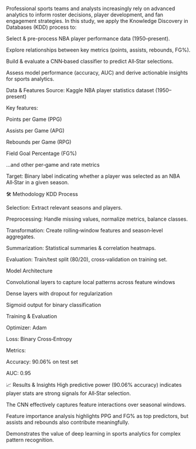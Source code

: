 Professional sports teams and analysts increasingly rely on advanced analytics to inform roster decisions, player development, and fan engagement strategies.
In this study, we apply the Knowledge Discovery in Databases (KDD) process to:

Select & pre-process NBA player performance data (1950–present).

Explore relationships between key metrics (points, assists, rebounds, FG%).

Build & evaluate a CNN‑based classifier to predict All‑Star selections.

Assess model performance (accuracy, AUC) and derive actionable insights for sports analytics.


Data & Features
Source: Kaggle NBA player statistics dataset (1950–present)

Key features:

Points per Game (PPG)

Assists per Game (APG)

Rebounds per Game (RPG)

Field Goal Percentage (FG%)

…and other per‑game and rate metrics

Target: Binary label indicating whether a player was selected as an NBA All‑Star in a given season.

🛠️ Methodology
KDD Process

Selection: Extract relevant seasons and players.

Preprocessing: Handle missing values, normalize metrics, balance classes.

Transformation: Create rolling‑window features and season‑level aggregates.

Summarization: Statistical summaries & correlation heatmaps.

Evaluation: Train/test split (80/20), cross‑validation on training set.

Model Architecture

Convolutional layers to capture local patterns across feature windows

Dense layers with dropout for regularization

Sigmoid output for binary classification

Training & Evaluation

Optimizer: Adam

Loss: Binary Cross‑Entropy

Metrics:

Accuracy: 90.06% on test set

AUC: 0.95

📈 Results & Insights
High predictive power (90.06% accuracy) indicates player stats are strong signals for All‑Star selection.

The CNN effectively captures feature interactions over seasonal windows.

Feature importance analysis highlights PPG and FG% as top predictors, but assists and rebounds also contribute meaningfully.

Demonstrates the value of deep learning in sports analytics for complex pattern recognition.
